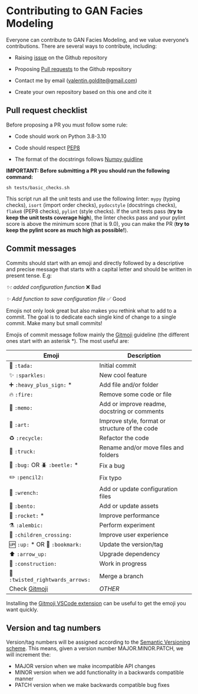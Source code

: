 # Contributing to GAN Facies Modeling

Everyone can contribute to GAN Facies Modeling, and we value everyone’s contributions. There are several ways to contribute, including:

- Raising [issue](https://github.com/valentingol/my_workflow_template/issues) on the Github repository

- Proposing [Pull requests](https://github.com/valentingol/my_workflow_template/pulls) to the Github repository

- Contact me by email (valentin.goldite@gmail.com)

- Create your own repository based on this one and cite it

## Pull request checklist

Before proposing a PR you must follow some rule:

- Code should work on Python 3.8-3.10

- Code should respect [PEP8](https://peps.python.org/pep-0008/)

- The format of the docstrings follows [Numpy guidline](https://numpydoc.readthedocs.io/en/latest/format.html)

**IMPORTANT: Before submitting a PR you should run the following command:**

```script
sh tests/basic_checks.sh
```

This script run all the unit tests and use the following linter: `mypy` (typing checks), `isort` (import order checks), `pydocstyle` (docstrings checks), `flake8` (PEP8 checks), `pylint` (style checks). If the unit tests pass (**try to keep the unit tests coverage high**), the linter checks pass and your pylint score is above the minimum score (that is 9.0), you can make the PR (**try to keep the pylint score as much high as possible!**).

## Commit messages

Commits should start with an emoji and directly followed by a descriptive and precise message that starts with a capital letter and should be written in present tense. E.g:

*✨: added configuration function* ❌ Bad

*✨ Add function to save configuration file* ✅ Good

Emojis not only look great but also makes you rethink what to add to a commit. The goal is to dedicate each single kind of change to a single commit. Make many but small commits!

Emojis of commit message follow mainly the [Gitmoji](https://gitmoji.dev/) guideline (the different ones start with an asterisk *). The most useful are:

| Emoji                                 | Description                                     |
| ------------------------------------- | ----------------------------------------------- |
| 🎉 `:tada:`                        | Initial commit                                  |
| ✨ `:sparkles:`                    | New cool feature                                |
| ➕ `:heavy_plus_sign:` *           | Add file and/or folder                          |
| 🔥 `:fire:`                        | Remove some code or file                        |
| 📝 `:memo:`                        | Add or improve readme, docstring or comments    |
| 🎨 `:art:`                         | Improve style, format or structure  of the code |
| ♻️ `:recycle:`                       | Refactor the code                               |
| 🚚 `:truck:`                       | Rename and/or move files and folders            |
| 🐛 `:bug:` OR 🪲 `:beetle:` *   | Fix a bug                                       |
| ✏️  `:pencil2:`                      | Fix typo                                        |
| 🔧 `:wrench:`                      | Add or update configuration files               |
| 🍱 `:bento:`                       | Add or update assets                            |
| 🚀 `:rocket:` *                    | Improve performance                             |
| ⚗️ `:alembic:`                       | Perform experiment                              |
| 🚸 `:children_crossing:`           | Improve user experience                         |
| 🆙 `:up:` * OR 🔖 `:bookmark:`  | Update the version/tag                          |
| ⬆️  `:arrow_up:`                     | Upgrade dependency                              |
| 🚧 `:construction:`                | Work in progress                                |
| 🔀 `:twisted_rightwards_arrows:`   | Merge a branch                                  |
| Check [Gitmoji](https://gitmoji.dev/) | *OTHER*                                         |

Installing the [Gitmoji VSCode extension](https://marketplace.visualstudio.com/items?itemName=seatonjiang.gitmoji-vscode) can be useful to get the emoji you want quickly.

## Version and tag numbers

Version/tag numbers will be assigned according to the [Semantic Versioning scheme](https://semver.org/). This means, given a version number MAJOR.MINOR.PATCH, we will increment the:

- MAJOR version when we make incompatible API changes
- MINOR version when we add functionality in a backwards compatible manner
- PATCH version when we make backwards compatible bug fixes
